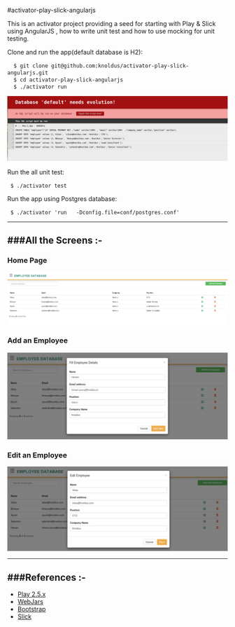 #activator-play-slick-angularjs

This is an activator project providing a seed for starting with Play & Slick using AngularJS , how to write unit test and how to use mocking for unit testing.

 Clone and run the app(default database is H2):

      $ git clone git@github.com:knoldus/activator-play-slick-angularjs.git
      $ cd activator-play-slick-angularjs
      $ ./activator run
    
 ![alt-tag](/public/images/evolutions.png)
 
 
 Run the all unit test:

     $ ./activator test
    
Run the app using Postgres database:

     $ ./activator 'run   -Dconfig.file=conf/postgres.conf'


-----------------------------------------------------------------------
###All the Screens :-
-----------------------------------------------------------------------
### Home Page

![alt-tag](/public/images/homePage.png)

### Add an Employee

![alt-tag](/public/images/addEmployee.png)

### Edit an Employee

![alt-tag](/public/images/editEmployee.png)

-----------------------------------------------------------------------
###References :-
-----------------------------------------------------------------------

* [Play 2.5.x](http://www.playframework.com)
* [WebJars](http://www.webjars.org/)
* [Bootstrap](http://getbootstrap.com/css/)
* [Slick](http://slick.typesafe.com/)

